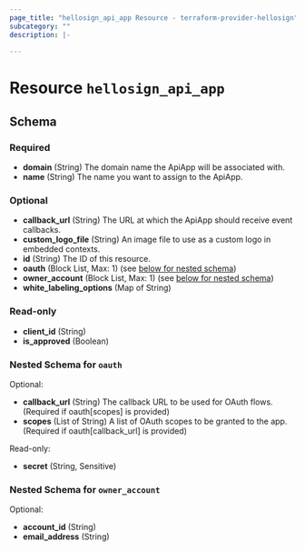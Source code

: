```yaml
---
page_title: "hellosign_api_app Resource - terraform-provider-hellosign"
subcategory: ""
description: |-
  
---
```


# Resource `hellosign_api_app`





## Schema

### Required

- **domain** (String) The domain name the ApiApp will be associated with.
- **name** (String) The name you want to assign to the ApiApp.

### Optional

- **callback_url** (String) The URL at which the ApiApp should receive event callbacks.
- **custom_logo_file** (String) An image file to use as a custom logo in embedded contexts.
- **id** (String) The ID of this resource.
- **oauth** (Block List, Max: 1) (see [below for nested schema](#nestedblock--oauth))
- **owner_account** (Block List, Max: 1) (see [below for nested schema](#nestedblock--owner_account))
- **white_labeling_options** (Map of String)

### Read-only

- **client_id** (String)
- **is_approved** (Boolean)

<a id="nestedblock--oauth"></a>
### Nested Schema for `oauth`

Optional:

- **callback_url** (String) The callback URL to be used for OAuth flows. (Required if oauth[scopes] is provided)
- **scopes** (List of String) A list of OAuth scopes to be granted to the app. (Required if oauth[callback_url] is provided)

Read-only:

- **secret** (String, Sensitive)


<a id="nestedblock--owner_account"></a>
### Nested Schema for `owner_account`

Optional:

- **account_id** (String)
- **email_address** (String)


